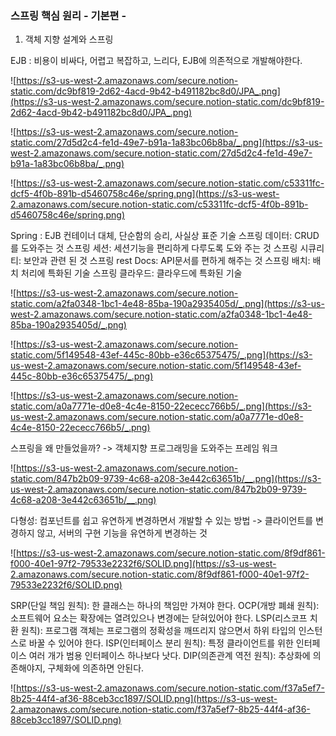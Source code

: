 ### 스프링 핵심 원리 - 기본편 -

1. 객체 지향 설계와 스프링

EJB : 비용이 비싸다, 어렵고 복잡하고, 느리다, EJB에 의존적으로 개발해야한다.

![https://s3-us-west-2.amazonaws.com/secure.notion-static.com/dc9bf819-2d62-4acd-9b42-b491182bc8d0/JPA_.png](https://s3-us-west-2.amazonaws.com/secure.notion-static.com/dc9bf819-2d62-4acd-9b42-b491182bc8d0/JPA_.png)

![https://s3-us-west-2.amazonaws.com/secure.notion-static.com/27d5d2c4-fe1d-49e7-b91a-1a83bc06b8ba/_.png](https://s3-us-west-2.amazonaws.com/secure.notion-static.com/27d5d2c4-fe1d-49e7-b91a-1a83bc06b8ba/_.png)

![https://s3-us-west-2.amazonaws.com/secure.notion-static.com/c53311fc-dcf5-4f0b-891b-d5460758c46e/spring.png](https://s3-us-west-2.amazonaws.com/secure.notion-static.com/c53311fc-dcf5-4f0b-891b-d5460758c46e/spring.png)

Spring : EJB 컨테이너 대체, 단순함의 승리, 사실상 표준 기술
스프링 데이터: CRUD를 도와주는 것
스프링 세션: 세션기능을 편리하게 다루도록 도와 주는 것
스프링 시큐리티: 보안과 관련 된 것
스프링 rest Docs: API문서를 편하게 해주는 것
스프링 배치: 배치 처리에 특화된 기술
스프링 클라우드: 클라우드에 특화된 기술

![https://s3-us-west-2.amazonaws.com/secure.notion-static.com/a2fa0348-1bc1-4e48-85ba-190a2935405d/_.png](https://s3-us-west-2.amazonaws.com/secure.notion-static.com/a2fa0348-1bc1-4e48-85ba-190a2935405d/_.png)

![https://s3-us-west-2.amazonaws.com/secure.notion-static.com/5f149548-43ef-445c-80bb-e36c65375475/_.png](https://s3-us-west-2.amazonaws.com/secure.notion-static.com/5f149548-43ef-445c-80bb-e36c65375475/_.png)

![https://s3-us-west-2.amazonaws.com/secure.notion-static.com/a0a7771e-d0e8-4c4e-8150-22ececc766b5/_.png](https://s3-us-west-2.amazonaws.com/secure.notion-static.com/a0a7771e-d0e8-4c4e-8150-22ececc766b5/_.png)

스프링을 왜 만들었을까?
-> 객체지향 프로그래밍을 도와주는 프레임 워크

![https://s3-us-west-2.amazonaws.com/secure.notion-static.com/847b2b09-9739-4c68-a208-3e442c63651b/__.png](https://s3-us-west-2.amazonaws.com/secure.notion-static.com/847b2b09-9739-4c68-a208-3e442c63651b/__.png)

다형성: 컴포넌트를 쉽고 유연하게 변경하면서 개발할 수 있는 방법
-> 클라이언트를 변경하지 않고, 서버의 구현 기능을 유연하게 변경하는 것

![https://s3-us-west-2.amazonaws.com/secure.notion-static.com/8f9df861-f000-40e1-97f2-79533e2232f6/SOLID.png](https://s3-us-west-2.amazonaws.com/secure.notion-static.com/8f9df861-f000-40e1-97f2-79533e2232f6/SOLID.png)

SRP(단일 책임 원칙): 한 클래스는 하나의 책임만 가져야 한다.
OCP(개방 폐쇄 원칙): 소프트웨어 요소는 확장에는 열려있으나 변경에는 닫혀있어야 한다.
LSP(리스코프 치환 원칙): 프로그램 객체는 프로그램의 정확성을 깨뜨리지 않으면서 하위 타입의 인스턴스로 바꿀 수 있어야 한다.
ISP(인터페이스 분리 원칙): 특정 클라이언트를 위한 인터페이스 여러 개가 범용 인터페이스 하나보다 낫다.
DIP(의존관계 역전 원칙): 추상화에 의존해야지, 구체화에 의존하면 안된다.

![https://s3-us-west-2.amazonaws.com/secure.notion-static.com/f37a5ef7-8b25-44f4-af36-88ceb3cc1897/SOLID.png](https://s3-us-west-2.amazonaws.com/secure.notion-static.com/f37a5ef7-8b25-44f4-af36-88ceb3cc1897/SOLID.png)